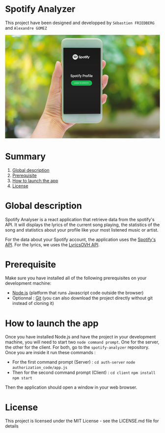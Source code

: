# Spotify Analyzer

This project have been designed and developped by `Sébastien FRIEDBERG` and `Alexandre GOMEZ` 

![alt text](https://github.com/SebastienGt/spotify-analyzer/blob/master/spotify_portable.jpg?raw=true)


# Summary
1. [Global description](#Global)
2. [Prerequisite](#Prerequisite)
3. [How to launch the app](#How-to-launch-the-app)
4. [License](#LICENSE)

# Global description

Spotify Analyser is a react application that retrieve data from the spotify's API. It will displays the lyrics of the current song playing, the statistics of the song and statistics about your profile like your most listened music or artist.

For the data about your Spotify account, the application uses the [Spotify's API](https://developer.spotify.com/documentation/web-api/). For the lyrics, we uses the [LyricsOVH API](https://lyricsovh.docs.apiary.io/).


# Prerequisite

Make sure you have installed all of the following prerequisites on your development machine:
* [Node.js](https://nodejs.org/en/) (platform that runs Javascript code outside the browser)
* Optionnal : [Git](https://git-scm.com/downloads) (you can also download the project directly without git instead of cloning it)


# How to launch the app

Once you have installed Node.js and have the project in your development machine, you will need to start two `node command prompt`. One for the server, the other for the client. For both, go to the `spotify-analyzer` repository. Once you are inside it run these commands :
* For the first command prompt (Server) : 
`cd auth-server`
`node authorization_code/app.js`
* Then for the second command prompt (Client) : 
`cd client`
`npm install`
`npm start`

Then the application should open a window in your web browser.

# License
This project is licensed under the MIT License - see the LICENSE.md file for details
